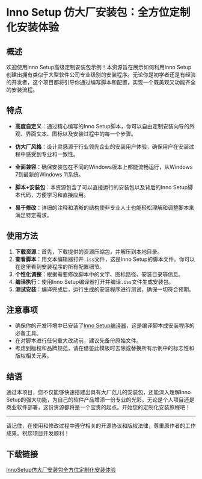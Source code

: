 # Inno Setup 仿大厂安装包：全方位定制化安装体验

## 概述

欢迎使用Inno Setup高级定制安装包示例！本资源旨在展示如何利用Inno Setup创建出拥有类似于大型软件公司专业级别的安装程序。无论你是初学者还是有经验的开发者，这个项目都将引导你通过编写脚本和配置，实现一个既美观又功能齐全的安装流程。

## 特点

- **高度自定义**：通过精心编写的Inno Setup脚本，你可以自由定制安装向导的外观、界面文本、图标以及安装过程中的每一个步骤。
  
- **仿大厂风格**：设计灵感源于行业领先企业的安装用户体验，确保用户在安装过程中感受到专业和一致性。
  
- **全面兼容**：确保安装包在不同的Windows版本上都能流畅运行，从Windows 7到最新的Windows 11系统。
  
- **脚本+安装包**：本资源包含了可以直接运行的安装包以及背后的Inno Setup脚本代码，方便学习和直接应用。
  
- **易于修改**：详细的注释和清晰的结构使非专业人士也能轻松理解和调整脚本来满足特定需求。

## 使用方法

1. **下载资源**：首先，下载提供的资源压缩包，并解压到本地目录。
2. **查看脚本**：用文本编辑器打开`.iss`文件，这是Inno Setup的脚本文件。你可以在这里看到安装程序的所有配置细节。
3. **个性化调整**：根据需要修改脚本中的文字、图标路径、安装目录等信息。
4. **编译执行**：使用Inno Setup编译器打开并编译`.iss`文件生成安装包。
5. **测试安装**：编译完成后，运行生成的安装程序进行测试，确保一切符合预期。

## 注意事项

- 确保你的开发环境中已安装了[Inno Setup编译器](https://jrsoftware.org/isdl.php)，这是编译脚本成安装程序的必备工具。
- 在对脚本进行任何重大改动前，建议先备份原始文件。
- 考虑到版权和品牌规范，请在借鉴此模板时去除或替换所有示例中的标志性和版权相关元素。

## 结语

通过本项目，您不仅能够快速搭建出具有大厂范儿的安装包，还能深入理解Inno Setup的强大功能，为自己的软件产品增添一份专业的光彩。无论是个人项目还是商业软件部署，这份资源都将是一个宝贵的起点。开始您的定制化安装旅程吧！

---

请记住，在使用和修改过程中遵守相关的开源协议和版权法律，尊重原作者的工作成果。祝您项目开发顺利！

## 下载链接

[InnoSetup仿大厂安装包全方位定制化安装体验](https://pan.quark.cn/s/74d71addd8c1)
